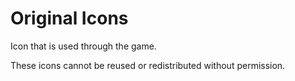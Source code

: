 Original Icons
====

Icon that is used through the game.

These icons cannot be reused or redistributed without permission.

